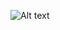 ![Alt text](URL "https://cdn.discordapp.com/attachments/791897396061143041/1170527600892989561/image.png?ex=65595dc7&is=6546e8c7&hm=4466f1e2a486221bc565ee66f7712069f369f6db94872b7cc576edeb6fac34ea&")
